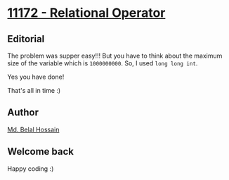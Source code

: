 # [11172 - Relational Operator](https://uva.onlinejudge.org/index.php?option=com_onlinejudge&Itemid=8&category=24&page=show_problem&problem=2113)

## Editorial

The problem was supper easy!!! But you have to think about the maximum size of the variable which is ```1000000000```.
So, I used ```long long int```.

Yes you have done!


That's all in time :)

## Author
 [Md. Belal Hossain](https://github.com/belal-bh)
 
 
## Welcome back

Happy coding :)

